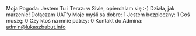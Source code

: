 Moja Pogoda: 
Jestem Tu i Teraz: w Sivle, opierdalam się :-) Działa, jak marzenie! Dołączam UAT'y
Moje myśli sa dobre: 1
Jestem bezpieczny: 1
Coś muszę: 0
Czy ktoś na mnie patrzy: 0
Kontakt do Admina: admin@lukaszbabut.info